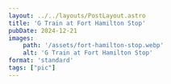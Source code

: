 ```yaml
---
layout: ../../layouts/PostLayout.astro
title: 'G Train at Fort Hamilton Stop'
pubDate: 2024-12-21
images:
    path: '/assets/fort-hamilton-stop.webp'
    alt: 'G Train at Fort Hamilton Stop'
format: 'standard'
tags: ["pic"]
---
```

